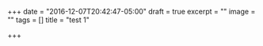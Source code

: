 +++
date = "2016-12-07T20:42:47-05:00"
draft = true
excerpt = ""
image = ""
tags = []
title = "test 1"

+++
